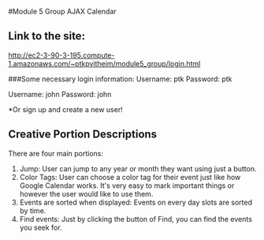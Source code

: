 #Module 5 Group AJAX Calendar

## Link to the site:
http://ec2-3-90-3-195.compute-1.amazonaws.com/~ptkpyitheim/module5_group/login.html

###Some necessary login information:
Username: ptk 
Password: ptk

Username: john
Password: john

*Or sign up and create a new user!


## Creative Portion Descriptions

There are four main portions:
1. Jump: User can jump to any year or month they want using just a button.
2. Color Tags: User can choose a color tag for their event just like how Google Calendar works. It's very easy to mark important things or however the user would like to use them.
3. Events are sorted when displayed: Events on every day slots are sorted by time.
4. Find events: Just by clicking the button of Find, you can find the events you seek for.
